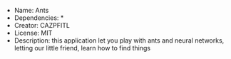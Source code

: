  * Name: Ants
 * Dependencies: *
 * Creator: CAZPFITL
 * License: MIT
 * Description: this application let you play with ants and neural networks, letting our little friend, learn how to find things
